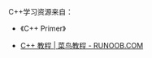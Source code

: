C++学习资源来自：

+ 《C++ Primer》

+ [C++ 教程 | 菜鸟教程 - RUNOOB.COM](https://www.runoob.com/cplusplus/cpp-tutorial.html)

